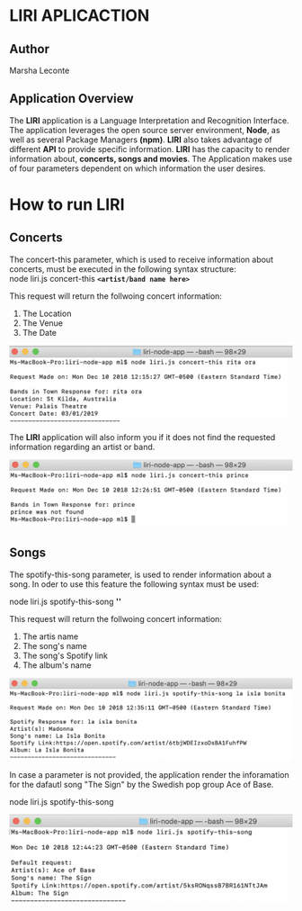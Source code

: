 # LIRI APLICACTION

## Author
Marsha Leconte

## Application Overview
 The **LIRI** application is a Language Interpretation and Recognition Interface. The application leverages 
 the open source server environment, **Node**, as well as several Package Managers **(npm)**. **LIRI** also takes advantage of different **API** 
 to provide specific  information. **LIRI** has the capacity to render information about, **concerts, songs and movies**. 
 The Application makes use of four parameters dependent on which information the user desires.


# How to run LIRI

## Concerts 
The concert-this parameter, which is used to receive information about concerts, must be executed 
in the following syntax structure:  
node liri.js concert-this **`<artist/band name here>`**

This request will return the follwoing concert information:

1. The Location
2. The Venue 
3. The Date

<img src="assets/read-me-images/concert-this-1.png">

The **LIRI** application will also inform you if it does not find the requested information regarding  an artist or band.

<img src="assets/read-me-images/concert-this-2.png">


## Songs

The spotify-this-song  parameter, is used to render information about a song. In oder to use this feature the following syntax must be used:  

node liri.js spotify-this-song **'<song name here>'**

This request will return the follwoing concert information:

1. The artis name
2. The song's name 
3. The song's Spotify link
4. The album's name

<img src="assets/read-me-images/spotify-this-song-1.png">

In case a parameter is not provided, the application render the inforamation for the dafautl song "The Sign" by the Swedish pop group Ace of Base.

node liri.js spotify-this-song

<img src="assets/read-me-images/spotify-this-song-2.png">